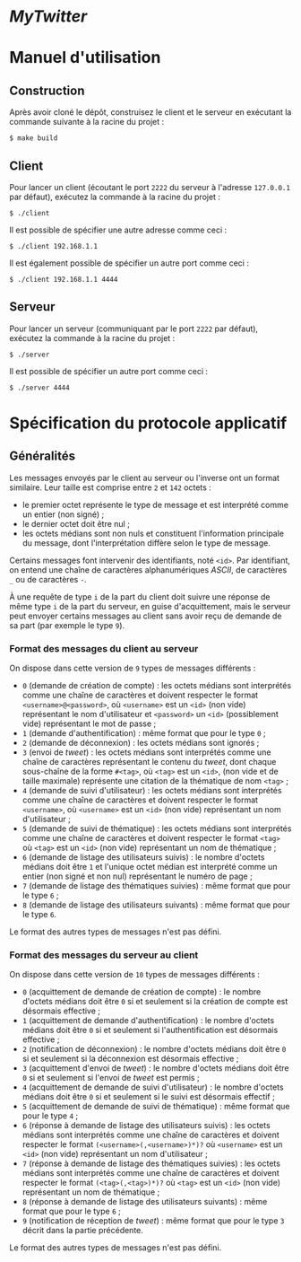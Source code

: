 # *MyTwitter*

# Manuel d'utilisation

## Construction

Après avoir cloné le dépôt, construisez le client et le serveur en exécutant la commande suivante à la racine du projet :

```shell
$ make build
```

## Client

Pour lancer un client (écoutant le port `2222` du serveur à l'adresse `127.0.0.1` par défaut), exécutez la commande à la racine du projet :
```shell
$ ./client
```

Il est possible de spécifier une autre adresse comme ceci :

```shell
$ ./client 192.168.1.1
```

Il est également possible de spécifier un autre port comme ceci :

```shell
$ ./client 192.168.1.1 4444
```

## Serveur

Pour lancer un serveur (communiquant par le port `2222` par défaut), exécutez la commande à la racine du projet :
```shell
$ ./server
```

Il est possible de spécifier un autre port comme ceci :

```shell
$ ./server 4444
```

# Spécification du protocole applicatif

## Généralités

Les messages envoyés par le client au serveur ou l'inverse ont un format similaire. Leur taille est comprise entre `2` et `142` octets :

- le premier octet représente le type de message et est interprété comme un entier (non signé) ;
- le dernier octet doit être nul ;
- les octets médians sont non nuls et constituent l'information principale du message, dont l'interprétation diffère selon le type de message.

Certains messages font intervenir des identifiants, noté `<id>`. Par identifiant, on entend une chaîne de caractères  alphanumériques *ASCII*, de caractères `_` ou de caractères `-`.

À une requête de type `i` de la part du client doit suivre une réponse de même type `i` de la part du serveur, en guise d'acquittement, mais le serveur peut envoyer certains messages au client sans avoir reçu de demande de sa part (par exemple le type `9`).

### Format des messages du client au serveur

On dispose dans cette version de `9` types de messages différents :

- `0` (demande de création de compte) : les octets médians sont interprétés comme une chaîne de caractères et doivent respecter le format `<username>@<password>`, où `<username>` est un `<id>` (non vide) représentant le nom d'utilisateur et `<password>` un `<id>` (possiblement vide) représentant le mot de passe ;
- `1` (demande d'authentification) : même format que pour le type `0` ;
- `2` (demande de déconnexion) : les octets médians sont ignorés ;
- `3` (envoi de *tweet*) : les octets médians sont interprétés comme une chaîne de caractères représentant le contenu du *tweet*, dont chaque sous-chaîne de la forme `#<tag>`, où `<tag>` est un `<id>`, (non vide et de taille maximale) représente une citation de la thématique de nom `<tag>` ;
- `4` (demande de suivi d'utilisateur) : les octets médians sont interprétés comme une chaîne de caractères et doivent respecter le format `<username>`, où `<username>` est un `<id>` (non vide) représentant un nom d'utilisateur ;
- `5` (demande de suivi de thématique) : les octets médians sont interprétés comme une chaîne de caractères et doivent respecter le format `<tag>` où `<tag>` est un `<id>` (non vide) représentant un nom de thématique ;
- `6` (demande de listage des utilisateurs suivis) : le nombre d'octets médians doit être `1` et l'unique octet médian est interprété comme un entier (non signé et non nul) représentant le numéro de page ;
- `7` (demande de listage des thématiques suivies) : même format que pour le type `6` ;
- `8` (demande de listage des utilisateurs suivants) : même format que pour le type `6`.

Le format des autres types de messages n'est pas défini.

### Format des messages du serveur au client

On dispose dans cette version de `10` types de messages différents :

- `0` (acquittement de demande de création de compte) : le nombre d'octets médians doit être `0` si et seulement si la création de compte est désormais effective ;
- `1` (acquittement de demande d'authentification) : le nombre d'octets médians doit être `0` si et seulement si l'authentification est désormais effective ;
- `2` (notification de déconnexion) : le nombre d'octets médians doit être `0` si et seulement si la déconnexion est désormais effective ;
- `3` (acquittement d'envoi de *tweet*) : le nombre d'octets médians doit être `0` si et seulement si l'envoi de *tweet* est permis ;
- `4` (acquittement de demande de suivi d'utilisateur) : le nombre d'octets médians doit être `0` si et seulement si le suivi est désormais effectif ;
- `5` (acquittement de demande de suivi de thématique) : même format que pour le type `4` ;
- `6` (réponse à demande de listage des utilisateurs suivis) : les octets médians sont interprétés comme une chaîne de caractères et doivent respecter le format `(<username>(,<username>)*)?` où `<username>` est un `<id>` (non vide) représentant un nom d'utilisateur ;
- `7` (réponse à demande de listage des thématiques suivies) : les octets médians sont interprétés comme une chaîne de caractères et doivent respecter le format `(<tag>(,<tag>)*)?` où `<tag>` est un `<id>` (non vide) représentant un nom de thématique ;
- `8` (réponse à demande de listage des utilisateurs suivants) : même format que pour le type `6` ;
- `9` (notification de réception de *tweet*) : même format que pour le type `3` décrit dans la partie précédente.

Le format des autres types de messages n'est pas défini.
